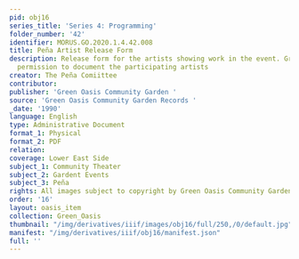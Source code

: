 ```yaml
---
pid: obj16
series_title: 'Series 4: Programming'
folder_number: '42'
identifier: MORUS.GO.2020.1.4.42.008
title: Peña Artist Release Form
description: Release form for the artists showing work in the event. Grants the committee
  permission to document the participating artists
creator: The Peña Comiittee
contributor:
publisher: 'Green Oasis Community Garden '
source: 'Green Oasis Community Garden Records '
_date: '1990'
language: English
type: Administrative Document
format_1: Physical
format_2: PDF
relation:
coverage: Lower East Side
subject_1: Community Theater
subject_2: Gardent Events
subject_3: Peña
rights: All images subject to copyright by Green Oasis Community Garden, Inc.
order: '16'
layout: oasis_item
collection: Green_Oasis
thumbnail: "/img/derivatives/iiif/images/obj16/full/250,/0/default.jpg"
manifest: "/img/derivatives/iiif/obj16/manifest.json"
full: ''
---
```

